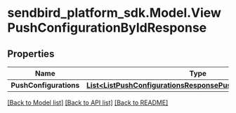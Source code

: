 
# sendbird_platform_sdk.Model.ViewPushConfigurationByIdResponse

## Properties

Name | Type | Description | Notes
------------ | ------------- | ------------- | -------------
**PushConfigurations** | [**List&lt;ListPushConfigurationsResponsePushConfigurationsInner&gt;**](ListPushConfigurationsResponsePushConfigurationsInner.md) |  | [optional] 

[[Back to Model list]](../README.md#documentation-for-models)
[[Back to API list]](../README.md#documentation-for-api-endpoints)
[[Back to README]](../README.md)

